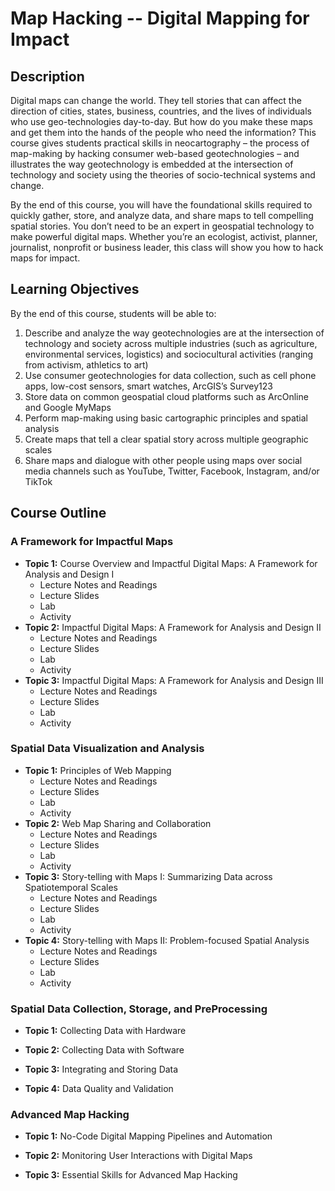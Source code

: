 # Map Hacking -- Digital Mapping for Impact

## Description

Digital maps can change the world. They tell stories that can affect the direction of cities, states, business, countries, and the lives of individuals who use geo-technologies day-to-day. But how do you make these maps and get them into the hands of the people who need the information? This course gives students practical skills in neocartography – the process of map-making by hacking consumer web-based geotechnologies – and illustrates the way geotechnology is embedded at the intersection of technology and society using the theories of socio-technical systems and change.

By the end of this course, you will have the foundational skills required to quickly gather, store, and analyze data, and share maps to tell compelling spatial stories. You don’t need to be an expert in geospatial technology to make powerful digital maps. Whether you’re an ecologist, activist, planner, journalist, nonprofit or business leader, this class will show you how to hack maps for impact.



## Learning Objectives

By the end of this course, students will be able to:
1.	Describe and analyze the way geotechnologies are at the intersection of technology and society across multiple industries (such as agriculture, environmental services, logistics) and sociocultural activities (ranging from activism, athletics to art)
2.	Use consumer geotechnologies for data collection, such as cell phone apps, low-cost sensors, smart watches, ArcGIS’s Survey123
3.	Store data on common geospatial cloud platforms such as ArcOnline and Google MyMaps
4.	Perform map-making using basic cartographic principles and spatial analysis
5.	Create maps that tell a clear spatial story across multiple geographic scales 
6.	Share maps and dialogue with other people using maps over social media channels such as YouTube, Twitter, Facebook, Instagram, and/or TikTok

## Course Outline

### A Framework for Impactful Maps
- **Topic 1:** Course Overview and Impactful Digital Maps: A Framework for Analysis and Design I
  - Lecture Notes and Readings
  - Lecture Slides
  - Lab
  - Activity
- **Topic 2:** Impactful Digital Maps: A Framework for Analysis and Design II
  - Lecture Notes and Readings
  - Lecture Slides
  - Lab
  - Activity
- **Topic 3:** Impactful Digital Maps: A Framework for Analysis and Design III
  - Lecture Notes and Readings
  - Lecture Slides
  - Lab
  - Activity

    
### Spatial Data Visualization and Analysis
- **Topic 1:** Principles of Web Mapping
  - Lecture Notes and Readings
  - Lecture Slides
  - Lab
  - Activity
- **Topic 2:** Web Map Sharing and Collaboration
  - Lecture Notes and Readings
  - Lecture Slides
  - Lab
  - Activity
- **Topic 3:** Story-telling with Maps I: Summarizing Data across Spatiotemporal Scales
  - Lecture Notes and Readings
  - Lecture Slides
  - Lab
  - Activity
- **Topic 4:** Story-telling with Maps II: Problem-focused Spatial Analysis
  - Lecture Notes and Readings
  - Lecture Slides
  - Lab
  - Activity

### Spatial Data Collection, Storage, and PreProcessing
- **Topic 1:** Collecting Data with Hardware

- **Topic 2:** Collecting Data with Software

- **Topic 3:** Integrating and Storing Data

- **Topic 4:** Data Quality and Validation

### Advanced Map Hacking
- **Topic 1:** No-Code Digital Mapping Pipelines and Automation

- **Topic 2:** Monitoring User Interactions with Digital Maps

- **Topic 3:** Essential Skills for Advanced Map Hacking


